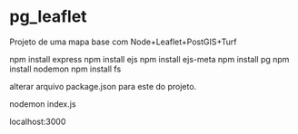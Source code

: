 # pg_leaflet
Projeto de uma mapa base com Node+Leaflet+PostGIS+Turf

npm install express
npm install ejs
npm install ejs-meta
npm install pg
npm install nodemon
npm install fs

alterar arquivo package.json para este do projeto.

nodemon index.js

localhost:3000
